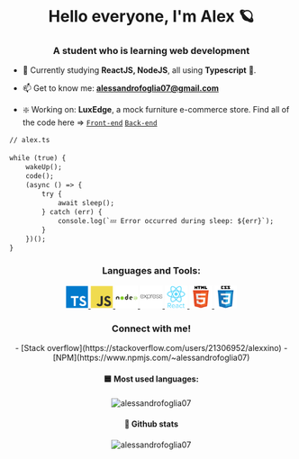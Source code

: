 <h1 align="center">Hello everyone, I'm Alex 🪐</h1>

<h3 align="center">A student who is learning web development</h3>

- 🌱 Currently studying **ReactJS, NodeJS**, all using **Typescript** 💙.

- 📫 Get to know me: **alessandrofoglia07@gmail.com**

- ❇️ Working on: **LuxEdge**, a mock furniture e-commerce store. Find all of the code here => <code>[Front-end](https://github.com/alessandrofoglia07/LuxEdge-FE)</code> <code>[Back-end](https://github.com/alessandrofoglia07/LuxEdge-BE)</code>

```
// alex.ts

while (true) {
    wakeUp();
    code();
    (async () => {
        try {
            await sleep();
        } catch (err) {
            console.log(`💤 Error occurred during sleep: ${err}`);
        }
    })();
}
  ```
<h3 align="center">Languages and Tools:</h3>
<p align="center">
    <a href="https://www.typescriptlang.org/" target="_blank" rel="noreferrer"> <img src="https://raw.githubusercontent.com/devicons/devicon/master/icons/typescript/typescript-original.svg" alt="typescript" width="40" height="40"/> </a> 
    <a href="https://developer.mozilla.org/en-US/docs/Web/JavaScript" target="_blank" rel="noreferrer"> <img src="https://raw.githubusercontent.com/devicons/devicon/master/icons/javascript/javascript-original.svg" alt="javascript" width="40" height="40"/> </a> 
    <a href="https://nodejs.org" target="_blank" rel="noreferrer"> <img src="https://raw.githubusercontent.com/devicons/devicon/master/icons/nodejs/nodejs-original-wordmark.svg" alt="nodejs" width="40" height="40"/> </a> 
    <a href="https://expressjs.com" target="_blank" rel="noreferrer"> <img src="https://raw.githubusercontent.com/devicons/devicon/master/icons/express/express-original-wordmark.svg" alt="express" width="40" height="40"/> </a> 
    <a href="https://reactjs.org/" target="_blank" rel="noreferrer"> <img src="https://raw.githubusercontent.com/devicons/devicon/master/icons/react/react-original-wordmark.svg" alt="react" width="40" height="40"/> </a>
    <a href="https://www.w3.org/html/" target="_blank" rel="noreferrer"> <img src="https://raw.githubusercontent.com/devicons/devicon/master/icons/html5/html5-original-wordmark.svg" alt="html5" width="40" height="40"/> </a> 
    <a href="https://www.w3schools.com/css/" target="_blank" rel="noreferrer"> <img src="https://raw.githubusercontent.com/devicons/devicon/master/icons/css3/css3-original-wordmark.svg" alt="css3" width="40" height="40"/> </a> 
</p>

<h3 align="center"> Connect with me! </h3>
<p align="center">
- [Stack overflow](https://stackoverflow.com/users/21306952/alexxino)
- [NPM](https://www.npmjs.com/~alessandrofoglia07)
</p>

<h4 align="center"> 🟦 Most used languages: </h4>
<p align="center"><img align="center" src="https://github-readme-stats.vercel.app/api/top-langs?username=alessandrofoglia07&show_icons=true&locale=en&layout=compact" alt="alessandrofoglia07" /></p>

<h4 align="center"> 📖 Github stats </h4>
<p align="center"><img align="center" src="https://github-readme-streak-stats.herokuapp.com/?user=alessandrofoglia07&" alt="alessandrofoglia07" /></p>
